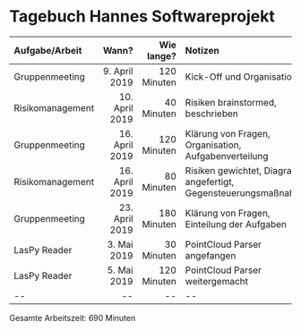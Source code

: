 # Tagebuch Hannes Softwareprojekt


| Aufgabe/Arbeit   |      Wann?     |  Wie lange? | Notizen |
|:-----------------|---------------:|------------:|:--------|
| Gruppenmeeting    | 9. April 2019      | 120 Minuten      | Kick-Off und Organisation      |
| Risikomanagement   | 10. April 2019      | 40 Minuten      | Risiken brainstormed, beschrieben      |
| Gruppenmeeting    | 16. April 2019     | 120 Minuten      | Klärung von Fragen, Organisation, Aufgabenverteilung      |
| Risikomanagement   | 16. April 2019      | 80 Minuten      | Risiken gewichtet, Diagramm angefertigt, Gegensteuerungsmaßnahmen      |
| Gruppenmeeting    | 23. April 2019      | 180 Minuten      | Klärung von Fragen, Einteilung der Aufgaben      |
| LasPy Reader    | 3. Mai 2019      | 30 Minuten      | PointCloud Parser angefangen      |
| LasPy Reader    | 5. Mai 2019      | 120 Minuten      | PointCloud Parser weitergemacht      |
| --    | --      | --      | --      |


Gesamte Arbeitszeit: 690 Minuten
